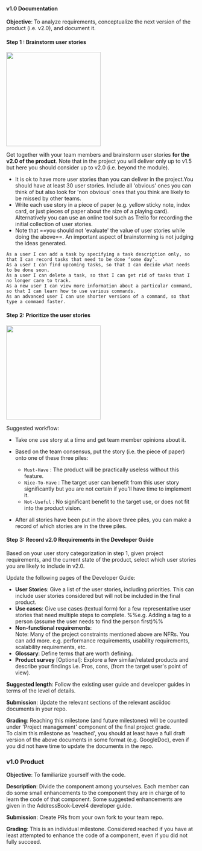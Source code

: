 #### v1.0 Documentation

**Objective**: To analyze requirements, conceptualize the next version of the product (i.e. v2.0), and document it.

#### Step 1 : Brainstorm user stories

<img src="{{baseUrl}}/admin/images/v00.png" width="250px">

Get together with your team members and brainstorm user stories **for the v2.0 of the product**. Note that in the project you will deliver only up to v1.5 but here you should consider up to v2.0 (i.e. beyond the module).

* It is ok to have more user stories than you can deliver in the project.You should have at least 30 user stories. Include all 'obvious' ones you can think of but also look for 'non obvious' ones that you think are likely to be missed by other teams.
* Write each use story in a piece of paper (e.g. yellow sticky note, index card, or just pieces of paper about the size of a playing card). Alternatively you can use an online tool such as Trello for recording the initial collection of user stories.
* Note that ==you should not 'evaluate' the value of user stories while doing the above==. An important aspect of brainstorming is not judging the ideas generated. 

<include name="%%Textbook &raquo; Gathering Requirements &rarr; Brainstorming%%" src="../book/gatheringRequirements/brainstorming/full.md" dynamic /> 
<include name="%%Textbook &raquo; Specifying Requirements &rarr; UserStories &rarr; Introduction%%" src="../book/specifyingRequirements/userStories/introduction/full.md" dynamic /> 

<panel header="%%:package: User Story examples (from a different product)%%">

`As a user I can add a task by specifying a task description only, so that I can record tasks that need to be done ‘some day’.`  
`As a user I can find upcoming tasks, so that I can decide what needs to be done soon.`  
`As a user I can delete a task, so that I can get rid of tasks that I no longer care to track.`  
`As a new user I can view more information about a particular command, so that I can learn how to use various commands.`  
`As an advanced user I can use shorter versions of a command, so that type a command faster.`  

</panel>

#### Step 2: Prioritize the user stories

<img src="{{baseUrl}}/admin/images/userstories.png" width="250px">

Suggested workflow:

* Take one use story at a time and get team member opinions about it.
* Based on the team consensus, put the story (i.e. the piece of paper) onto one of these three piles:

  * `Must-Have` : The product will be practically useless without this feature.
  * `Nice-To-Have` : The target user can benefit from this user story significantly but you are not certain if you'll have time to implement it.
  * `Not-Useful` : No significant benefit to the target use, or does not fit into the product vision.

* After all stories have been put in the above three piles, you can make a record of which stories are in the three piles.

<include name="%%Textbook &raquo; Specifying Requirements &rarr; UserStories &rarr; Usage &rarr; Tips%%" src="../book/specifyingRequirements/userStories/usage/text.md#usageTips" dynamic /> 


#### Step 3: Record v2.0 Requirements in the Developer Guide 

Based on your user story categorization in step 1, given project requirements, and the current state of the product, select which user stories you are likely to include in v2.0.

Update the following pages of the Developer Guide:

* **User Stories**: Give a list of the user stories, including priorities. This can include user stories considered but will not be included in the final product.
* **Use cases**: Give use cases (textual form) for a few representative user stories that need multiple steps to complete. %%e.g. Adding a tag to a person (assume the user needs to find the person first)%%   
* **Non-functional requirements**:  
  Note: Many of the project constraints mentioned above are NFRs. You can add more. e.g. performance requirements, usability requirements, scalability requirements, etc.
* **Glossary**: Define terms that are worth defining.
* **Product survey** [Optional]: Explore a few similar/related products and describe your findings i.e. Pros, cons, (from the target user's point of view). 

<include name="%%Textbook &raquo; Specifying Requirements &rarr; Use Cases%%" src="../book/specifyingRequirements/useCases/index.md#main" dynamic /> 
<include name="%%Textbook &raquo; Requirements &rarr; Non Functional Requirements%%" src="../book/requirements/nonFunctionalRequirements/full.md" dynamic /> 
<include name="%%Textbook &raquo; Specifying Requirements &rarr; Glossary%%" src="../book/specifyingRequirements/glossary/what/full.md" dynamic /> 
<include name="%%Textbook &raquo; Gathering Requirements &rarr; Product Surveys%%" src="../book/gatheringRequirements/productSurveys/full.md" dynamic /><p/>

**Suggested length**: Follow the existing user guide and developer guides in terms of the level of details.

**Submission**: Update the relevant sections of the relevant asciidoc documents in your repo. 

**Grading**: Reaching this milestone (and future milestones) will be counted under 'Project management' component of the final project grade.  
To claim this milestone as 'reached', you should at least have a full draft version of the above documents in some format (e.g. GoogleDoc), even if you did not have time to update the documents in the repo.

### v1.0 Product

**Objective**: To familiarize yourself with the code.

**Description**: Divide the component among yourselves. Each member can do some small enhancements to the component they are in charge of to learn the code of that component. Some suggested enhancements are given in the AddressBook-Level4 developer guide.


**Submission**: Create PRs from your own fork to your team repo. 

**Grading**: This is an individual milestone. Considered reached if you have at least attempted to enhance the code of a component, even if you did not fully succeed.
